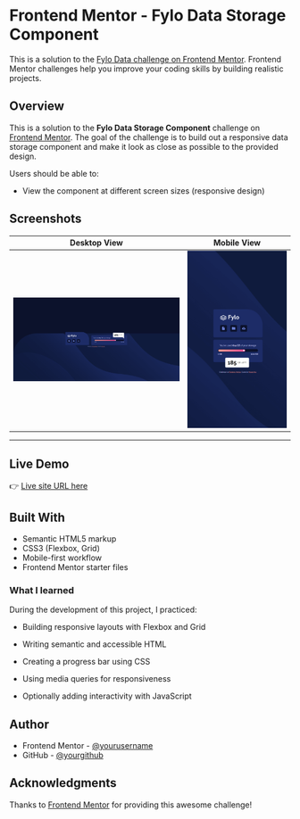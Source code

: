 # Frontend Mentor - Fylo Data Storage Component

This is a solution to the [Fylo Data challenge on Frontend Mentor](https://www.frontendmentor.io). Frontend Mentor challenges help you improve your coding skills by building realistic projects.

## Overview

This is a solution to the **Fylo Data Storage Component** challenge on [Frontend Mentor](https://www.frontendmentor.io). The goal of the challenge is to build out a responsive data storage component and make it look as close as possible to the provided design.

Users should be able to:

- View the component at different screen sizes (responsive design)

##  Screenshots

| Desktop View | Mobile View |
|--------------|-------------|
| ![Desktop](./images/Screenshot%20desktop.png) | ![Mobile](./images/Screenshot%20mobile.png) |

---
##  Live Demo

👉 [Live site URL here](https://muratkilci067.github.io//)

## Built With

- Semantic HTML5 markup  
- CSS3 (Flexbox, Grid)
- Mobile-first workflow  
- Frontend Mentor starter files  

### What I learned

During the development of this project, I practiced:

- Building responsive layouts with Flexbox and Grid

- Writing semantic and accessible HTML

- Creating a progress bar using CSS

- Using media queries for responsiveness

- Optionally adding interactivity with JavaScript

## Author

- Frontend Mentor - [@yourusername](https://www.frontendmentor.io/profile/muratkilci067)
- GitHub - [@yourgithub](https://github.com/muratkilci067)

## Acknowledgments

Thanks to [Frontend Mentor](https://www.frontendmentor.io) for providing this awesome challenge!
